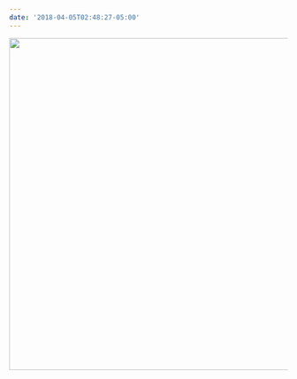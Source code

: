 ```yaml
---
date: '2018-04-05T02:48:27-05:00'
---
```



<img src="uploads/2018/cc10d4d07a.jpg" width="600" height="600" />
